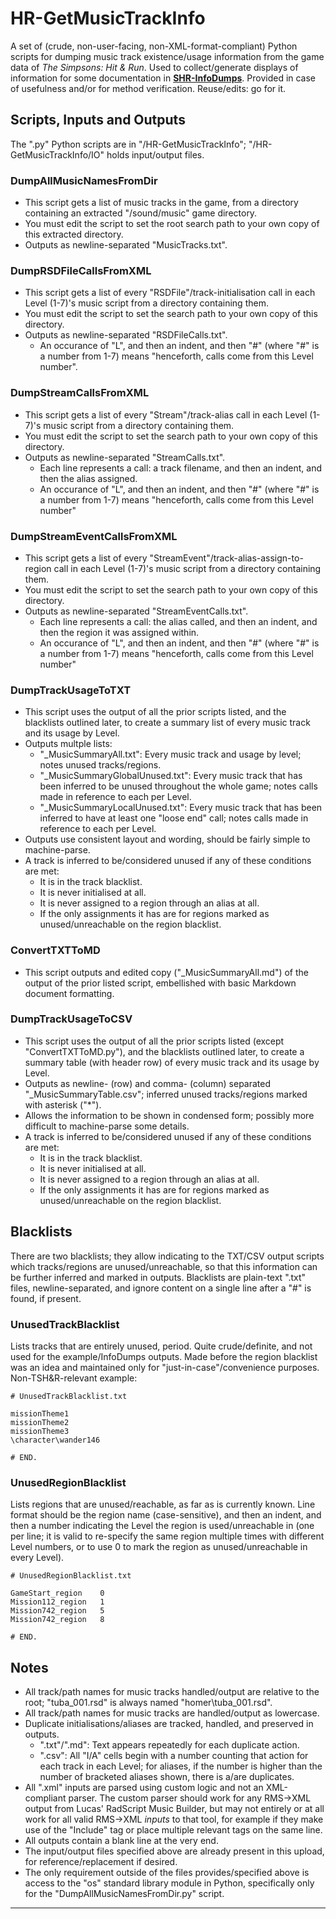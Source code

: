 # HR-GetMusicTrackInfo
A set of (crude, non-user-facing, non-XML-format-compliant) Python scripts for dumping music track existence/usage information from the game data of *The Simpsons: Hit & Run*.
Used to collect/generate displays of information for some documentation in [**SHR-InfoDumps**](https://github.com/CelestialAddy/SHR-InfoDumps/tree/main). Provided in case of usefulness and/or for method verification. Reuse/edits: go for it.

## Scripts, Inputs and Outputs
The ".py" Python scripts are in "/HR-GetMusicTrackInfo"; "/HR-GetMusicTrackInfo/IO" holds input/output files.

### DumpAllMusicNamesFromDir
- This script gets a list of music tracks in the game, from a directory containing an extracted "/sound/music" game directory.
- You must edit the script to set the root search path to your own copy of this extracted directory.
- Outputs as newline-separated "MusicTracks.txt".

### DumpRSDFileCallsFromXML
- This script gets a list of every "RSDFile"/track-initialisation call in each Level (1-7)'s music script from a directory containing them.
- You must edit the script to set the search path to your own copy of this directory.
- Outputs as newline-separated "RSDFileCalls.txt".
	- An occurance of "L", and then an indent, and then "#" (where "#" is a number from 1-7) means "henceforth, calls come from this Level number".

### DumpStreamCallsFromXML
- This script gets a list of every "Stream"/track-alias call in each Level (1-7)'s music script from a directory containing them.
- You must edit the script to set the search path to your own copy of this directory.
- Outputs as newline-separated "StreamCalls.txt".
	- Each line represents a call: a track filename, and then an indent, and then the alias assigned.
	- An occurance of "L", and then an indent, and then "#" (where "#" is a number from 1-7) means "henceforth, calls come from this Level number"

### DumpStreamEventCallsFromXML
- This script gets a list of every "StreamEvent"/track-alias-assign-to-region call in each Level (1-7)'s music script from a directory containing them.
- You must edit the script to set the search path to your own copy of this directory.
- Outputs as newline-separated "StreamEventCalls.txt".
	- Each line represents a call: the alias called, and then an indent, and then the region it was assigned within.
	- An occurance of "L", and then an indent, and then "#" (where "#" is a number from 1-7) means "henceforth, calls come from this Level number"

### DumpTrackUsageToTXT
- This script uses the output of all the prior scripts listed, and the blacklists outlined later, to create a summary list of every music track and its usage by Level.
- Outputs multple lists:
	- "_MusicSummaryAll.txt": Every music track and usage by level; notes unused tracks/regions.
	- "_MusicSummaryGlobalUnused.txt": Every music track that has been inferred to be unused throughout the whole game; notes calls made in reference to each per Level.
	- "_MusicSummaryLocalUnused.txt": Every music track that has been inferred to have at least one "loose end" call; notes calls made in reference to each per Level.
- Outputs use consistent layout and wording, should be fairly simple to machine-parse.
- A track is inferred to be/considered unused if any of these conditions are met:
	- It is in the track blacklist.
	- It is never initialised at all.
	- It is never assigned to a region through an alias at all.
	- If the only assignments it has are for regions marked as unused/unreachable on the region blacklist.

### ConvertTXTToMD
- This script outputs and edited copy ("_MusicSummaryAll.md") of the output of the prior listed script, embellished with basic Markdown document formatting.

### DumpTrackUsageToCSV
- This script uses the output of all the prior scripts listed (except "ConvertTXTToMD.py"), and the blacklists outlined later, to create a summary table (with header row) of every music track and its usage by Level.
- Outputs as newline- (row) and comma- (column) separated "_MusicSummaryTable.csv"; inferred unused tracks/regions marked with asterisk ("*").
- Allows the information to be shown in condensed form; possibly more difficult to machine-parse some details.
- A track is inferred to be/considered unused if any of these conditions are met:
	- It is in the track blacklist.
	- It is never initialised at all.
	- It is never assigned to a region through an alias at all.
	- If the only assignments it has are for regions marked as unused/unreachable on the region blacklist.

## Blacklists
There are two blacklists; they allow indicating to the TXT/CSV output scripts which tracks/regions are unused/unreachable, so that this information can be further inferred and marked in outputs.
Blacklists are plain-text ".txt" files, newline-separated, and ignore content on a single line after a "#" is found, if present.

### UnusedTrackBlacklist
Lists tracks that are entirely unused, period. Quite crude/definite, and not used for the example/InfoDumps outputs. Made before the region blacklist was an idea and maintained only for "just-in-case"/convenience purposes.
Non-TSH&R-relevant example:
```
# UnusedTrackBlacklist.txt

missionTheme1
missionTheme2
missionTheme3
\character\wander146

# END.
```

### UnusedRegionBlacklist
Lists regions that are unused/reachable, as far as is currently known. Line format should be the region name (case-sensitive), and then an indent, and then a number indicating the Level the region is used/unreachable in (one per line; it is valid to re-specify the same region multiple times with different Level numbers, or to use 0 to mark the region as unused/unreachable in every Level).
```
# UnusedRegionBlacklist.txt

GameStart_region	0
Mission112_region	1
Mission742_region	5
Mission742_region	8

# END.
```

## Notes
- All track/path names for music tracks handled/output are relative to the root; "tuba_001.rsd" is always named "homer\tuba_001.rsd".
- All track/path names for music tracks are handled/output as lowercase.
- Duplicate initialisations/aliases are tracked, handled, and preserved in outputs.
	- ".txt"/".md": Text appears repeatedly for each duplicate action.
	- ".csv": All "I/A" cells begin with a number counting that action for each track in each Level; for aliases, if the number is higher than the number of bracketed aliases shown, there is a/are duplicates.
- All ".xml" inputs are parsed using custom logic and not an XML-compliant parser. The custom parser should work for any RMS->XML output from Lucas' RadScript Music Builder, but may not entirely or at all work for all valid RMS->XML *inputs* to that tool, for example if they make use of the "Include" tag or place multiple relevant tags on the same line.
- All outputs contain a blank line at the very end.
- The input/output files specified above are already present in this upload, for reference/replacement if desired.
- The only requirement outside of the files provides/specified above is access to the "os" standard library module in Python, specifically only for the "DumpAllMusicNamesFromDir.py" script.

---
